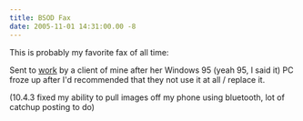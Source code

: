 ```yaml
---
title: BSOD Fax
date: 2005-11-01 14:31:00.00 -8
---
```

This is probably my favorite fax of all time:

Sent to [work](http://www.guruconsult.com/) by a client of mine after her Windows 95 (yeah 95, I said it) PC froze up after I'd recommended that they not use it at all / replace it.

(10.4.3 fixed my ability to pull images off my phone using bluetooth, lot of catchup posting to do)
